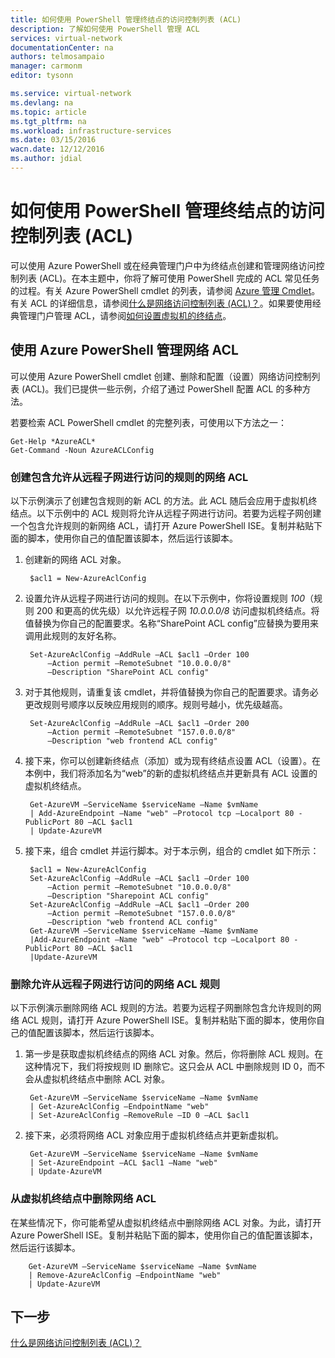 ```yaml
---
title: 如何使用 PowerShell 管理终结点的访问控制列表 (ACL)
description: 了解如何使用 PowerShell 管理 ACL
services: virtual-network
documentationCenter: na
authors: telmosampaio
manager: carmonm
editor: tysonn

ms.service: virtual-network
ms.devlang: na
ms.topic: article
ms.tgt_pltfrm: na
ms.workload: infrastructure-services
ms.date: 03/15/2016
wacn.date: 12/12/2016
ms.author: jdial
---
```


# 如何使用 PowerShell 管理终结点的访问控制列表 (ACL)

可以使用 Azure PowerShell 或在经典管理门户中为终结点创建和管理网络访问控制列表 (ACL)。在本主题中，你将了解可使用 PowerShell 完成的 ACL 常见任务的过程。有关 Azure PowerShell cmdlet 的列表，请参阅 [Azure 管理 Cmdlet](https://msdn.microsoft.com/zh-cn/library/azure/jj152841.aspx)。有关 ACL 的详细信息，请参阅[什么是网络访问控制列表 (ACL)？](./virtual-networks-acl.md)。如果要使用经典管理门户管理 ACL，请参阅[如何设置虚拟机的终结点](../virtual-machines/virtual-machines-windows-classic-setup-endpoints.md)。

## 使用 Azure PowerShell 管理网络 ACL

可以使用 Azure PowerShell cmdlet 创建、删除和配置（设置）网络访问控制列表 (ACL)。我们已提供一些示例，介绍了通过 PowerShell 配置 ACL 的多种方法。

若要检索 ACL PowerShell cmdlet 的完整列表，可使用以下方法之一：

	Get-Help *AzureACL*
	Get-Command -Noun AzureACLConfig

### 创建包含允许从远程子网进行访问的规则的网络 ACL

以下示例演示了创建包含规则的新 ACL 的方法。此 ACL 随后会应用于虚拟机终结点。以下示例中的 ACL 规则将允许从远程子网进行访问。若要为远程子网创建一个包含允许规则的新网络 ACL，请打开 Azure PowerShell ISE。复制并粘贴下面的脚本，使用你自己的值配置该脚本，然后运行该脚本。

1. 创建新的网络 ACL 对象。

		$acl1 = New-AzureAclConfig

1. 设置允许从远程子网进行访问的规则。在以下示例中，你将设置规则 *100*（规则 200 和更高的优先级）以允许远程子网 *10.0.0.0/8* 访问虚拟机终结点。将值替换为你自己的配置要求。名称“SharePoint ACL config”应替换为要用来调用此规则的友好名称。

		Set-AzureAclConfig –AddRule –ACL $acl1 –Order 100 
			–Action permit –RemoteSubnet "10.0.0.0/8" 
			–Description "SharePoint ACL config"

1. 对于其他规则，请重复该 cmdlet，并将值替换为你自己的配置要求。请务必更改规则号顺序以反映应用规则的顺序。规则号越小，优先级越高。

		Set-AzureAclConfig –AddRule –ACL $acl1 –Order 200 
			–Action permit –RemoteSubnet "157.0.0.0/8" 
			–Description "web frontend ACL config"

1. 接下来，你可以创建新终结点（添加）或为现有终结点设置 ACL（设置）。在本例中，我们将添加名为“web”的新的虚拟机终结点并更新具有 ACL 设置的虚拟机终结点。

		Get-AzureVM –ServiceName $serviceName –Name $vmName 
		| Add-AzureEndpoint –Name "web" –Protocol tcp –Localport 80 - PublicPort 80 –ACL $acl1 
		| Update-AzureVM

1. 接下来，组合 cmdlet 并运行脚本。对于本示例，组合的 cmdlet 如下所示：

		$acl1 = New-AzureAclConfig
		Set-AzureAclConfig –AddRule –ACL $acl1 –Order 100 
			–Action permit –RemoteSubnet "10.0.0.0/8" 
			–Description "Sharepoint ACL config"
		Set-AzureAclConfig –AddRule –ACL $acl1 –Order 200 
			–Action permit –RemoteSubnet "157.0.0.0/8" 
			–Description "web frontend ACL config"
		Get-AzureVM –ServiceName $serviceName –Name $vmName 
		|Add-AzureEndpoint –Name "web" –Protocol tcp –Localport 80 - PublicPort 80 –ACL $acl1 
		|Update-AzureVM

### 删除允许从远程子网进行访问的网络 ACL 规则

以下示例演示删除网络 ACL 规则的方法。若要为远程子网删除包含允许规则的网络 ACL 规则，请打开 Azure PowerShell ISE。复制并粘贴下面的脚本，使用你自己的值配置该脚本，然后运行该脚本。

1. 第一步是获取虚拟机终结点的网络 ACL 对象。然后，你将删除 ACL 规则。在这种情况下，我们将按规则 ID 删除它。这只会从 ACL 中删除规则 ID 0，而不会从虚拟机终结点中删除 ACL 对象。 

		Get-AzureVM –ServiceName $serviceName –Name $vmName 
		| Get-AzureAclConfig –EndpointName "web" 
		| Set-AzureAclConfig –RemoveRule –ID 0 –ACL $acl1

1. 接下来，必须将网络 ACL 对象应用于虚拟机终结点并更新虚拟机。

		Get-AzureVM –ServiceName $serviceName –Name $vmName 
		| Set-AzureEndpoint –ACL $acl1 –Name "web" 
		| Update-AzureVM

### 从虚拟机终结点中删除网络 ACL

在某些情况下，你可能希望从虚拟机终结点中删除网络 ACL 对象。为此，请打开 Azure PowerShell ISE。复制并粘贴下面的脚本，使用你自己的值配置该脚本，然后运行该脚本。

		Get-AzureVM –ServiceName $serviceName –Name $vmName 
		| Remove-AzureAclConfig –EndpointName "web" 
		| Update-AzureVM

## 下一步

[什么是网络访问控制列表 (ACL)？](./virtual-networks-acl.md)

<!---HONumber=Mooncake_Quality_Review_1118_2016-->